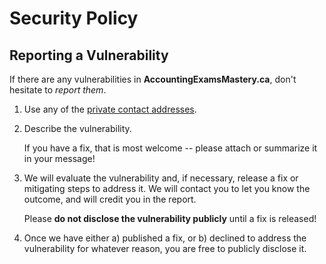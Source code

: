 # Security Policy

## Reporting a Vulnerability

If there are any vulnerabilities in **AccountingExamsMastery.ca**, don't hesitate to _report them_.

1. Use any of the [private contact addresses](https://github.com/MasteryEducation/AccountingExamsMastery.ca#support).
2. Describe the vulnerability.

   If you have a fix, that is most welcome -- please attach or summarize it in your message!

3. We will evaluate the vulnerability and, if necessary, release a fix or mitigating steps to address it. We will contact you to let you know the outcome, and will credit you in the report.

   Please **do not disclose the vulnerability publicly** until a fix is released!

4. Once we have either a) published a fix, or b) declined to address the vulnerability for whatever reason, you are free to publicly disclose it.
